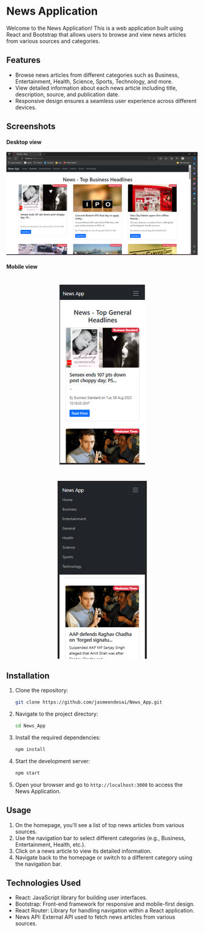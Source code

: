 # News Application

Welcome to the News Application! This is a web application built using React and Bootstrap that allows users to browse and view news articles from various sources and categories.

## Features

- Browse news articles from different categories such as Business, Entertainment, Health, Science, Sports, Technology, and more.
- View detailed information about each news article including title, description, source, and publication date.
- Responsive design ensures a seamless user experience across different devices.

## Screenshots
#### Desktop view
![App Screenshot](screenshot.png)

#### Mobile view
#
<div align="center">
  <img src="ScreenshotMobileview.png" alt="Image" />
</div>

#
<div align="center">
  <img src="ScreenshotMobileview2.png" alt="Image" />
</div>


## Installation

1. Clone the repository:

   ```bash
   git clone https://github.com/jasmeendesai/News_App.git
   ```

2. Navigate to the project directory:

   ```bash
   cd News_App
   ```

3. Install the required dependencies:

   ```bash
   npm install
   ```

4. Start the development server:

   ```bash
   npm start
   ```

5. Open your browser and go to `http://localhost:3000` to access the News Application.

## Usage

1. On the homepage, you'll see a list of top news articles from various sources.
2. Use the navigation bar to select different categories (e.g., Business, Entertainment, Health, etc.).
3. Click on a news article to view its detailed information.
4. Navigate back to the homepage or switch to a different category using the navigation bar.

## Technologies Used

- React: JavaScript library for building user interfaces.
- Bootstrap: Front-end framework for responsive and mobile-first design.
- React Router: Library for handling navigation within a React application.
- News API: External API used to fetch news articles from various sources.
